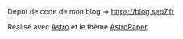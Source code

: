 Dépot de code de mon blog → https://blog.seb7.fr

Réalisé avec [Astro](https://astro.build/) et le thème [AstroPaper](https://astro-paper.pages.dev/)